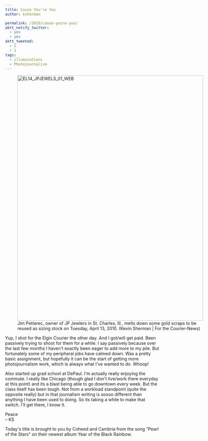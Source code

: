 ```yaml
---
title: Cause You're You
author: ksherman

permalink: /2010/cause-youre-you/
aktt_notify_twitter:
  - yes
  - yes
aktt_tweeted:
  - 1
  - 1
tags:
  - illuminations
  - Photojournalism
---
```


<figure style="width: 605px;" class="wp-caption aligncenter"><img title="EL14_JPJEWELS_01_WEB" src="https://s3-us-west-2.amazonaws.com/assets.kshermphoto.com/2010PostsImages/04-APR/041410_EL14_JPJEWELS_01_WEB.jpg" alt="EL14_JPJEWELS_01_WEB" width="605" height="800" /><figcaption class="wp-caption-text">Jim Petterec, owner of JP Jewlers in St. Charles, Ill., melts down some gold scraps to be reused as sizing stock on Tuesday, April 13, 2010. (Kevin Sherman | For the Courier-News)</figcaption></figure>

Yup, I shot for the Elgin Courier the other day. And I got/will get paid. Been passively trying to shoot for them for a while. I say passively because over the last few months I haven't exactly been eager to add more to my pile. But fortunately some of my peripheral jobs have calmed down. Was a pretty basic assignment, but hopefully it can be the start of getting more photojournalism work, which is always what I've wanted to do. Whoop!

Also started up grad school at DePaul. I'm actually really enjoying the commute. I really like Chicago (though glad I don't live/work there everyday at this point) and its a blast being able to go downtown every week. But the class itself has been tough. Not from a workload standpoint (quite the opposite really) but in that journalism writing is soooo different than anything I have been used to doing. So its taking a while to make that switch. I'll get there, I know it.

Peace\
– KS

Today's title is brought to you by Coheed and Cambria from the song "Pearl of the Stars" on their newest album Year of the Black Rainbow.
